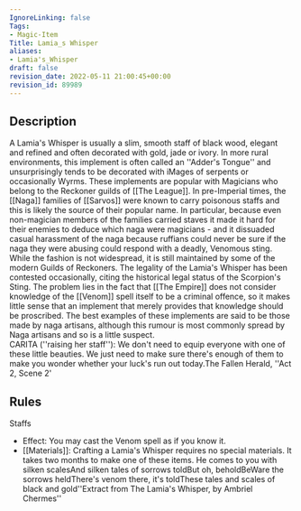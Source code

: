 ```yaml
---
IgnoreLinking: false
Tags:
- Magic-Item
Title: Lamia_s Whisper
aliases:
- Lamia's_Whisper
draft: false
revision_date: 2022-05-11 21:00:45+00:00
revision_id: 89989
---
```


## Description
A Lamia's Whisper is usually a slim, smooth staff of black wood, elegant and refined and often decorated with gold, jade or ivory. In more rural environments, this implement is often called an ''Adder's Tongue'' and unsurprisingly tends to be decorated with iMages of serpents or occasionally Wyrms. 
These implements are popular with Magicians who belong to the Reckoner guilds of [[The League]]. In pre-Imperial times, the [[Naga]] families of [[Sarvos]] were known to carry poisonous staffs and this is likely the source of their popular name. In particular, because even non-magician members of the families carried staves it made it hard for their enemies to deduce which naga were magicians - and it dissuaded casual harassment of the naga because ruffians could never be sure if the naga they were abusing could respond with a deadly, Venomous sting. While the fashion is not widespread, it is still maintained by some of the modern Guilds of Reckoners.
The legality of the Lamia's Whisper has been contested occasionally, citing the historical legal status of the Scorpion's Sting. The problem lies in the fact that [[The Empire]] does not consider knowledge of the [[Venom]] spell itself to be a criminal offence, so it makes little sense that an implement that merely provides that knowledge should be proscribed.
The best examples of these implements are said to be those made by naga artisans, although this rumour is most commonly spread by Naga artisans and so is a little suspect.  
CARITA (''raising her staff''): We don't need to equip everyone with one of these little beauties. We just need to make sure there's enough of them to make you wonder whether your luck's run out today.The Fallen Herald, ''Act 2, Scene 2'
## Rules
Staffs
* Effect: You may cast the Venom spell as if you know it.
* [[Materials]]: Crafting a Lamia's Whisper requires no special materials. It takes two months to make one of these items.
He comes to you with silken scalesAnd silken tales of sorrows toldBut oh, beholdBeWare the sorrows heldThere's venom there, it's toldThese tales and scales of black and gold''Extract from The Lamia's Whisper, by Ambriel Chermes''